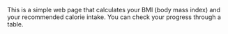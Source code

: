 This is a simple web page that calculates your BMI (body mass index) and your recommended calorie intake. You can check your progress through a table.
